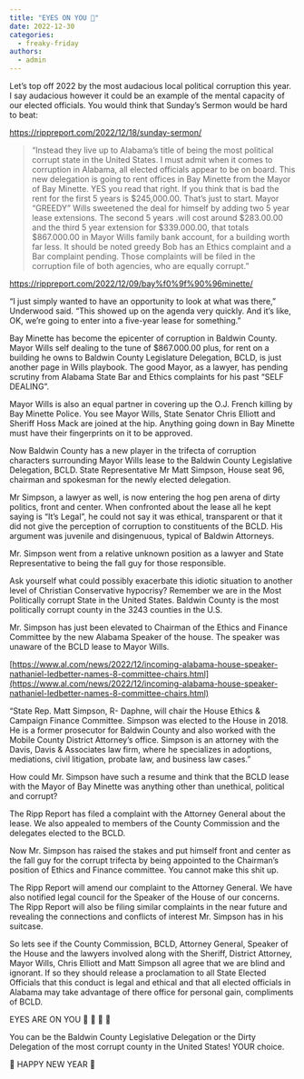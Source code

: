 ```yaml
---
title: "EYES ON YOU 👀"
date: 2022-12-30
categories: 
  - freaky-friday
authors: 
  - admin
---
```


Let’s top off 2022 by the most audacious local political corruption this year. I say audacious however it could be an example of the mental capacity of our elected officials. You would think that Sunday’s Sermon would be hard to beat:

https://rippreport.com/2022/12/18/sunday-sermon/

> “Instead they live up to Alabama’s title of being the most political corrupt state in the United States. I must admit when it comes to corruption in Alabama, all elected officials appear to be on board. This new delegation is going to rent offices in Bay Minette from the Mayor of Bay Minette. YES you read that right. If you think that is bad the rent for the first 5 years is $245,000.00. That’s just to start. Mayor “GREEDY” Wills sweetened the deal for himself by adding two 5 year lease extensions. The second 5 years .will cost around $283.00.00 and the third 5 year extension for $339.000.00, that totals $867.000.00 in Mayor Wills family bank account, for a building worth far less. It should be noted greedy Bob has an Ethics complaint and a Bar complaint pending. Those complaints will be filed in the corruption file of both agencies, who are equally corrupt.”

https://rippreport.com/2022/12/09/bay%f0%9f%90%96minette/

“I just simply wanted to have an opportunity to look at what was there,” Underwood said. “This showed up on the agenda very quickly. And it’s like, OK, we’re going to enter into a five-year lease for something.”

Bay Minette has become the epicenter of corruption in Baldwin County. Mayor Wills self dealing to the tune of $867.000.00 plus, for rent on a building he owns to Baldwin County Legislature Delegation, BCLD, is just another page in Wills playbook. The good Mayor, as a lawyer, has pending scrutiny from Alabama State Bar and Ethics complaints for his past “SELF DEALING”.

Mayor Wills is also an equal partner in covering up the O.J. French killing by Bay Minette Police. You see Mayor Wills, State Senator Chris Elliott and Sheriff Hoss Mack are joined at the hip. Anything going down in Bay Minette must have their fingerprints on it to be approved.

Now Baldwin County has a new player in the trifecta of corruption characters surrounding Mayor Wills lease to the Baldwin County Legislative Delegation, BCLD. State Representative Mr Matt Simpson, House seat 96, chairman and spokesman for the newly elected delegation.

Mr Simpson, a lawyer as well, is now entering the hog pen arena of dirty politics, front and center. When confronted about the lease all he kept saying is “It’s Legal”, he could not say it was ethical, transparent or that it did not give the perception of corruption to constituents of the BCLD. His argument was juvenile and disingenuous, typical of Baldwin Attorneys.

Mr. Simpson went from a relative unknown position as a lawyer and State Representative to being the fall guy for those responsible.

Ask yourself what could possibly exacerbate this idiotic situation to another level of Christian Conservative hypocrisy? Remember we are in the Most Politically corrupt State in the United States. Baldwin County is the most politically corrupt county in the 3243 counties in the U.S.

Mr. Simpson has just been elevated to Chairman of the Ethics and Finance Committee by the new Alabama Speaker of the house. The speaker was unaware of the BCLD lease to Mayor Wills.

[https://www.al.com/news/2022/12/incoming-alabama-house-speaker-nathaniel-ledbetter-names-8-committee-chairs.html](https://www.al.com/news/2022/12/incoming-alabama-house-speaker-nathaniel-ledbetter-names-8-committee-chairs.html)

“State Rep. Matt Simpson, R- Daphne, will chair the House Ethics & Campaign Finance Committee. Simpson was elected to the House in 2018. He is a former prosecutor for Baldwin County and also worked with the Mobile County District Attorney’s office. Simpson is an attorney with the Davis, Davis & Associates law firm, where he specializes in adoptions, mediations, civil litigation, probate law, and business law cases.”

How could Mr. Simpson have such a resume and think that the BCLD lease with the Mayor of Bay Minette was anything other than unethical, political and corrupt?

The Ripp Report has filed a complaint with the Attorney General about the lease. We also appealed to members of the County Commission and the delegates elected to the BCLD.

Now Mr. Simpson has raised the stakes and put himself front and center as the fall guy for the corrupt trifecta by being appointed to the Chairman’s position of Ethics and Finance committee. You cannot make this shit up.

The Ripp Report will amend our complaint to the Attorney General. We have also notified legal council for the Speaker of the House of our concerns. The Ripp Report will also be filing similar complaints in the near future and revealing the connections and conflicts of interest Mr. Simpson has in his suitcase.

So lets see if the County Commission, BCLD, Attorney General, Speaker of the House and the lawyers involved along with the Sheriff, District Attorney, Mayor Wills, Chris Elliott and Matt Simpson all agree that we are blind and ignorant. If so they should release a proclamation to all State Elected Officials that this conduct is legal and ethical and that all elected officials in Alabama may take advantage of there office for personal gain, compliments of BCLD.

EYES ARE ON YOU 👀 👀 👀 👀

You can be the Baldwin County Legislative Delegation or the Dirty Delegation of the most corrupt county in the United States! YOUR choice.

🎉 HAPPY NEW YEAR 🎉

